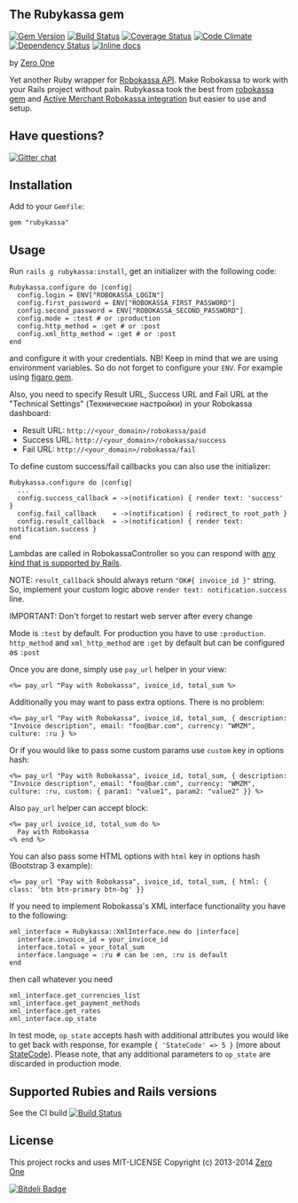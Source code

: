 ## The Rubykassa gem

[![Gem Version](https://badge.fury.io/rb/rubykassa.png)](http://badge.fury.io/rb/rubykassa)
[![Build Status](https://secure.travis-ci.org/ZeroOneStudio/rubykassa.png)](http://travis-ci.org/ZeroOneStudio/rubykassa)
[![Coverage Status](https://coveralls.io/repos/ZeroOneStudio/rubykassa/badge.png)](https://coveralls.io/r/ZeroOneStudio/rubykassa)
[![Code Climate](https://codeclimate.com/github/ZeroOneStudio/rubykassa.png)](https://codeclimate.com/github/ZeroOneStudio/rubykassa)
[![Dependency Status](https://gemnasium.com/ZeroOneStudio/rubykassa.png)](https://gemnasium.com/ZeroOneStudio/rubykassa)
[![Inline docs](http://inch-ci.org/github/ZeroOneStudio/rubykassa.svg?branch=master)](http://inch-ci.org/github/ZeroOneStudio/rubykassa)

by [Zero One][]

[Zero One]: http://zeroone.st

Yet another Ruby wrapper for [Robokassa API][]. Make Robokassa to work with your Rails project without pain. Rubykassa took the best from [robokassa gem][] and [Active Merchant Robokassa integration] but easier to use and setup.

[Robokassa API]: http://robokassa.ru/ru/Doc/Ru/Interface.aspx
[robokassa gem]: https://github.com/shaggyone/robokassa
[Active Merchant Robokassa integration]: https://github.com/Shopify/active_merchant/tree/master/lib/active_merchant/billing/integrations/robokassa

## Have questions?

[![Gitter chat](https://badges.gitter.im/ZeroOneStudio/rubykassa.png)](https://gitter.im/ZeroOneStudio/rubykassa)

## Installation

Add to your `Gemfile`:

    gem "rubykassa"

## Usage

Run `rails g rubykassa:install`, get an initializer with the following code:

    Rubykassa.configure do |config|
      config.login = ENV["ROBOKASSA_LOGIN"]
      config.first_password = ENV["ROBOKASSA_FIRST_PASSWORD"]
      config.second_password = ENV["ROBOKASSA_SECOND_PASSWORD"]
      config.mode = :test # or :production
      config.http_method = :get # or :post
      config.xml_http_method = :get # or :post
    end

and configure it with your credentials. NB! Keep in mind that we are using environment variables. So do not forget to configure your `ENV`. For example using [figaro gem](https://github.com/laserlemon/figaro).

Also, you need to specify Result URL, Success URL and Fail URL at the "Technical Settings" (Технические настройки) in your Robokassa dashboard:

* Result URL: `http://<your_domain>/robokassa/paid`
* Success URL: `http://<your_domain>/robokassa/success`
* Fail URL: `http://<your_domain>/robokassa/fail`

To define custom success/fail callbacks you can also use the initializer:

    Rubykassa.configure do |config|
      ...
      config.success_callback = ->(notification) { render text: 'success' }
      config.fail_callback    = ->(notification) { redirect_to root_path }
      config.result_callback  = ->(notification) { render text: notification.success }
    end

Lambdas are called in RobokassaController so you can respond with [any kind that is supported by Rails](http://guides.rubyonrails.org/layouts_and_rendering.html#creating-responses).

NOTE: `result_callback` should always return `"OK#{ invoice_id }"` string. So, implement your custom logic above `render text: notification.success` line.

IMPORTANT: Don't forget to restart web server after every change

Mode is `:test` by default. For production you have to use `:production`.
`http_method` and `xml_http_method` are `:get` by default but can be configured as `:post`

Once you are done, simply use `pay_url` helper in your view:

    <%= pay_url "Pay with Robokassa", ivoice_id, total_sum %>

Additionally you may want to pass extra options. There is no problem:

    <%= pay_url "Pay with Robokassa", ivoice_id, total_sum, { description: "Invoice description", email: "foo@bar.com", currency: "WMZM", culture: :ru } %>

Or if you would like to pass some custom params use `custom` key in options hash:

    <%= pay_url "Pay with Robokassa", ivoice_id, total_sum, { description: "Invoice description", email: "foo@bar.com", currency: "WMZM", culture: :ru, custom: { param1: "value1", param2: "value2" }} %>

Also `pay_url` helper can accept block:

    <%= pay_url ivoice_id, total_sum do %>
      Pay with Robokassa
    <% end %>

You can also pass some HTML options with `html` key in options hash (Bootstrap 3 example):

    <%= pay_url "Pay with Robokassa", ivoice_id, total_sum, { html: { class: 'btn btn-primary btn-bg' }}

If you need to implement Robokassa's XML interface functionality you have to the following:

    xml_interface = Rubykassa::XmlInterface.new do |interface|
      interface.invoice_id = your_invioce_id
      interface.total = your_total_sum
      interface.language = :ru # can be :en, :ru is default
    end

then call whatever you need

    xml_interface.get_currencies_list
    xml_interface.get_payment_methods
    xml_interface.get_rates
    xml_interface.op_state

In test mode, `op_state` accepts hash with additional attributes you would like to get back with response, for example `{ 'StateCode' => 5 }` (more about [StateCode](http://robokassa.ru/en/Doc/En/Interface.aspx#interfeys)). Please note, that any additional parameters to `op_state` are discarded in production mode.

## Supported Rubies and Rails versions

See the CI build [![Build Status](https://secure.travis-ci.org/ZeroOneStudio/rubykassa.png)](http://travis-ci.org/ZeroOneStudio/rubykassa)

## License

This project rocks and uses MIT-LICENSE
Copyright (c) 2013-2014 [Zero One][]

[ZERO.ONE]: http://www.zeroone.st


[![Bitdeli Badge](https://d2weczhvl823v0.cloudfront.net/ZeroOneStudio/rubykassa/trend.png)](https://bitdeli.com/free "Bitdeli Badge")
